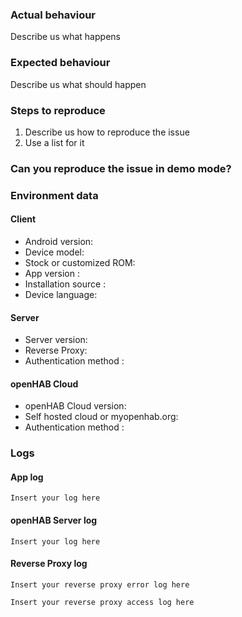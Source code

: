 ### Actual behaviour
Describe us what happens


### Expected behaviour
Describe us what should happen

 
### Steps to reproduce
1. Describe us how to reproduce the issue
2. Use a list for it


### Can you reproduce the issue in demo mode?
<!-- You dont need to fill all server related information, when you can reproduce the bug in demo mode -->
<!-- If so, only on a specific subpage? -->


### Environment data
#### Client
* Android version: 
* Device model: 
* Stock or customized ROM: 
* App version <!-- Can be found under "About" -->: 
* Installation source <!--(Play Store, F-Droid or Github)-->: 
* Device language: 

#### Server
* Server version: 
* Reverse Proxy: 
* Authentication method <!--(None, user and password, SSL Client certificate)-->: 

#### openHAB Cloud
* openHAB Cloud version: 
* Self hosted cloud or myopenhab.org: 
* Authentication method <!--(None, user and password, SSL Client certificate)-->: 

### Logs
#### App log
```
Insert your log here
```

#### openHAB Server log
```
Insert your log here
```

#### Reverse Proxy log
```
Insert your reverse proxy error log here
```
```
Insert your reverse proxy access log here
```
